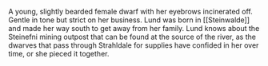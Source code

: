 A young, slightly bearded female dwarf with her eyebrows incinerated off. Gentle in tone but strict on her business. Lund was born in [[Steinwalde]] and made her way south to get away from her family. Lund knows about the Steinefni mining outpost that can be found at the source of the river, as the dwarves that pass through Strahldale for supplies have confided in her over time, or she pieced it together.